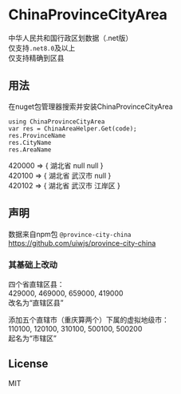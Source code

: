 # ChinaProvinceCityArea
中华人民共和国行政区划数据（.net版）  
仅支持```.net8.0```及以上  
仅支持精确到区县

## 用法
在nuget包管理器搜索并安装ChinaProvinceCityArea
```
using ChinaProvinceCityArea
var res = ChinaAreaHelper.Get(code);
res.ProvinceName
res.CityName
res.AreaName
```

420000 => { 湖北省 null null }  
420100 => { 湖北省 武汉市 null }  
420102 => { 湖北省 武汉市 江岸区 }  

## 声明
数据来自npm包 ```@province-city-china```  
https://github.com/uiwjs/province-city-china  

### 其基础上改动
四个省直辖区县：  
429000, 469000, 659000, 419000  
改名为“直辖区县”  
  
添加五个直辖市（重庆算两个）下属的虚拟地级市：  
110100, 120100, 310100, 500100, 500200  
起名为“市辖区”

## License
MIT